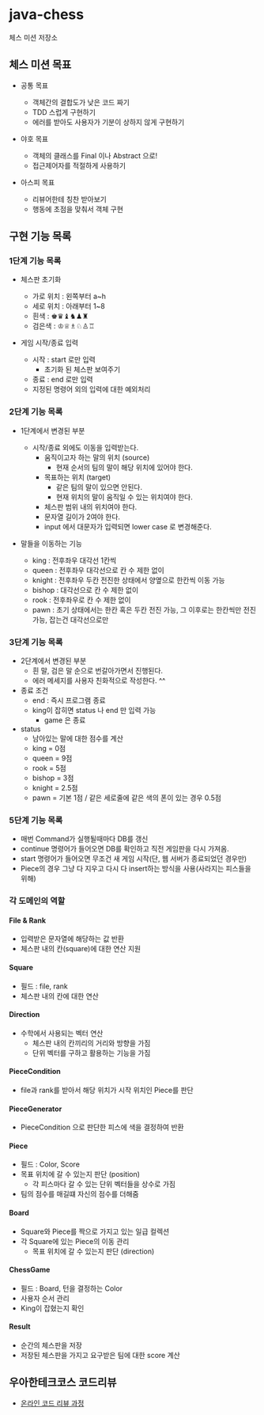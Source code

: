 # java-chess

체스 미션 저장소

## 체스 미션 목표

- 공통 목표
    - 객체간의 결합도가 낮은 코드 짜기 
    - TDD 스럽게 구현하기
    - 에러를 받아도 사용자가 기분이 상하지 않게 구현하기

- 야호 목표
    - 객체의 클래스를 Final 이나 Abstract 으로!
    - 접근제어자를 적절하게 사용하기

- 아스피 목표
    - 리뷰어한테 칭찬 받아보기 
    - 행동에 초점을 맞춰서 객체 구현
    
## 구현 기능 목록

### 1단계 기능 목록

- 체스판 초기화
    - 가로 위치 : 왼쪽부터 a~h
    - 세로 위치 : 아래부터 1~8
    - 흰색 : ♚♛♝♞♟♜
    - 검은색 : ♔♕♗♘♙♖

- 게임 시작/종료 입력
    - 시작 : start 로만 입력
        - 초기화 된 체스판 보여주기
    - 종료 : end 로만 입력
    - 지정된 명령어 외의 입력에 대한 예외처리

### 2단계 기능 목록

- 1단계에서 변경된 부분
    - 시작/종료 외에도 이동을 입력받는다.
        - 움직이고자 하는 말의 위치 (source)
            - 현재 순서의 팀의 말이 해당 위치에 있어야 한다.
        - 목표하는 위치 (target)
            - 같은 팀의 말이 있으면 안된다.
            - 현재 위치의 말이 움직일 수 있는 위치여야 한다.
        - 체스판 범위 내의 위치여야 한다.
        - 문자열 길이가 2여야 한다.
        - input 에서 대문자가 입력되면 lower case 로 변경해준다.

- 말들을 이동하는 기능
    - king : 전후좌우 대각선 1칸씩
    - queen : 전후좌우 대각선으로 칸 수 제한 없이
    - knight : 전후좌우 두칸 전진한 상태에서 양옆으로 한칸씩 이동 가능
    - bishop : 대각선으로 칸 수 제한 없이
    - rook : 전후좌우로 칸 수 제한 없이
    - pawn : 초기 상태에서는 한칸 혹은 두칸 전진 가능, 그 이후로는 한칸씩만 전진 가능, 잡는건 대각선으로만

### 3단계 기능 목록

- 2단계에서 변경된 부분
  - 흰 말, 검은 말 순으로 번갈아가면서 진행된다.
  - 에러 메세지를 사용자 친화적으로 작성한다. ^^
- 종료 조건
  - end : 즉시 프로그램 종료
  - king이 잡히면 status 나 end 만 입력 가능
    - game 은 종료
- status
  - 남아있는 말에 대한 점수를 계산
  - king = 0점
  - queen = 9점
  - rook = 5점
  - bishop = 3점
  - knight = 2.5점
  - pawn = 기본 1점 / 같은 세로줄에 같은 색의 폰이 있는 경우 0.5점

 ### 5단계 기능 목록

 - 매번 Command가 실행될때마다 DB를 갱신
 - continue 명령어가 들어오면 DB를 확인하고 직전 게임판을 다시 가져옴.
 - start 명령어가 들어오면 무조건 새 게임 시작(단, 웹 서버가 종료되었던 경우만)
 - Piece의 경우 그냥 다 지우고 다시 다 insert하는 방식을 사용(사라지는 피스들을 위해)

### 각 도메인의 역할

#### File & Rank

- 입력받은 문자열에 해당하는 값 반환
- 체스판 내의 칸(square)에 대한 연산 지원

#### Square

- 필드 : file, rank
- 체스판 내의 칸에 대한 연산

#### Direction

- 수학에서 사용되는 벡터 연산
  - 체스판 내의 칸끼리의 거리와 방향을 가짐
  - 단위 벡터를 구하고 활용하는 기능을 가짐

#### PieceCondition

- file과 rank를 받아서 해당 위치가 시작 위치인 Piece를 판단

#### PieceGenerator

- PieceCondition 으로 판단한 피스에 색을 결정하여 반환

#### Piece

- 필드 : Color, Score
- 목표 위치에 갈 수 있는지 판단 (position)
  - 각 피스마다 갈 수 있는 단위 벡터들을 상수로 가짐
- 팀의 점수를 매길떄 자신의 점수를 더해줌

#### Board

- Square와 Piece를 짝으로 가지고 있는 일급 컬렉션
- 각 Square에 있는 Piece의 이동 관리
  - 목표 위치에 갈 수 있는지 판단 (direction)

#### ChessGame

- 필드 : Board, 턴을 결정하는 Color
- 사용자 순서 관리
- King이 잡혔는지 확인

#### Result

- 순간의 체스판을 저장
- 저장된 체스판을 가지고 요구받은 팀에 대한 score 계산

## 우아한테크코스 코드리뷰

- [온라인 코드 리뷰 과정](https://github.com/woowacourse/woowacourse-docs/blob/master/maincourse/README.md)
